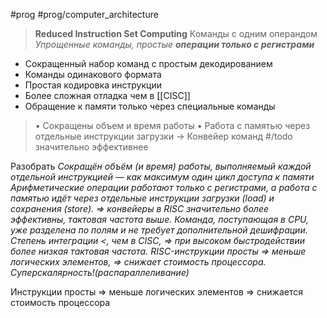 #prog #prog/computer_architecture

> **Reduced Instruction Set Computing**
> Команды с одним операндом
> *Упрощенные команды, простые **операции только с регистрами***

- Сокращенный набор команд с простым декодированием
- Команды одинакового формата
- Простая кодировка инструкции
- Более сложная отладка чем в [[CISC]]
- Обращение к памяти только через специальные команды

> • Сокращены объем и время работы
> • Работа с памятью через отдельные инструкции загрузки → Конвейер команд  #/todo значительно эффективнее 

Разобрать
*Сокращён объём (и время) работы, выполняемый каждой отдельной инструкцией — как максимум один цикл доступа к памяти Арифметические операции работают только с регистрами, а работа с памятью идёт через отдельные инструкции загрузки (load) и сохранения (store). => конвейеры в RISC значительно более эффективны, тактовая частота выше. Команда, поступающая в CPU, уже разделена по полям и не требует дополнительной дешифрации. Степень интеграции <, чем в CISC, => при высоком быстродействии более низкая тактовая частота. RISC-инструкции просты => меньше логических элементов, => снижает стоимость процессора. Суперскалярность!(распараллеливание)*

Инструкции просты ⇒ меньше логических элементов ⇒ снижается стоимость процессора